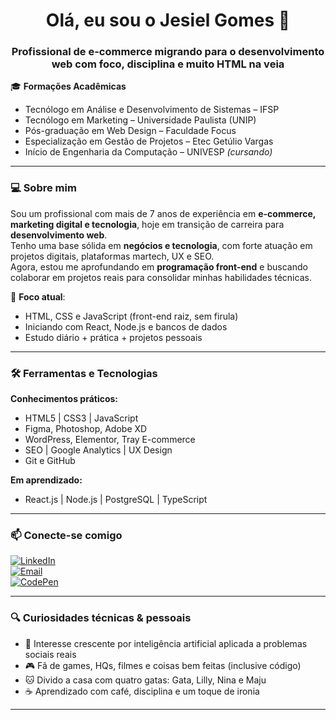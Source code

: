 <h1 align="center">Olá, eu sou o Jesiel Gomes 👋</h1>
<h3 align="center">Profissional de e-commerce migrando para o desenvolvimento web com foco, disciplina e muito HTML na veia</h3>

🎓 **Formações Acadêmicas**
- Tecnólogo em Análise e Desenvolvimento de Sistemas – IFSP  
- Tecnólogo em Marketing – Universidade Paulista (UNIP)
- Pós-graduação em Web Design – Faculdade Focus
- Especialização em Gestão de Projetos – Etec Getúlio Vargas
- Início de Engenharia da Computação – UNIVESP *(cursando)*

---

### 💻 Sobre mim

Sou um profissional com mais de 7 anos de experiência em **e-commerce, marketing digital e tecnologia**, hoje em transição de carreira para **desenvolvimento web**.  
Tenho uma base sólida em **negócios e tecnologia**, com forte atuação em projetos digitais, plataformas martech, UX e SEO.  
Agora, estou me aprofundando em **programação front-end** e buscando colaborar em projetos reais para consolidar minhas habilidades técnicas.

🎯 **Foco atual**:
- HTML, CSS e JavaScript (front-end raiz, sem firula)
- Iniciando com React, Node.js e bancos de dados
- Estudo diário + prática + projetos pessoais

---

### 🛠️ Ferramentas e Tecnologias

**Conhecimentos práticos:**
- HTML5 | CSS3 | JavaScript
- Figma, Photoshop, Adobe XD
- WordPress, Elementor, Tray E-commerce
- SEO | Google Analytics | UX Design
- Git e GitHub

**Em aprendizado:**
- React.js | Node.js | PostgreSQL | TypeScript

---

### 📫 Conecte-se comigo

[![LinkedIn](https://img.shields.io/badge/-LinkedIn-0e76a8?style=for-the-badge&logo=linkedin&logoColor=white)](https://www.linkedin.com/in/jesielgomes/)  
[![Email](https://img.shields.io/badge/-Email-c14438?style=for-the-badge&logo=gmail&logoColor=white)](mailto:jesiel-gomes@hotmail.com)  
[![CodePen](https://img.shields.io/badge/-CodePen-black?style=for-the-badge&logo=codepen)](https://codepen.io/jesielgomes)

---

### 🔍 Curiosidades técnicas & pessoais

- 🧠 Interesse crescente por inteligência artificial aplicada a problemas sociais reais
- 🎮 Fã de games, HQs, filmes e coisas bem feitas (inclusive código)
- 🐱 Divido a casa com quatro gatas: Gata, Lilly, Nina e Maju
- ☕ Aprendizado com café, disciplina e um toque de ironia

---

<!--
**JesielGomes/JesielGomes** é um repositório especial porque este `README.md` aparece no seu perfil do GitHub.
-->
